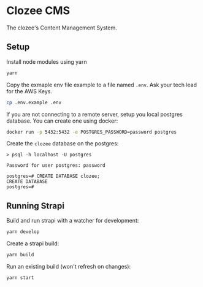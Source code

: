 # Clozee CMS

The clozee's Content Management System.

## Setup

Install node modules using yarn

```sh
yarn
```

Copy the exmaple env file example to a file named `.env`. Ask your tech lead for the AWS Keys.

```sh
cp .env.example .env
```

If you are not connecting to a remote server, setup you local postgres database. You can create one using docker:

```sh
docker run -p 5432:5432 -e POSTGRES_PASSWORD=password postgres
```

Create the `clozee` database on the postgres:

```
> psql -h localhost -U postgres

Password for user postgres: password

postgres=# CREATE DATABASE clozee;
CREATE DATABASE
postgres=#
```

## Running Strapi

Build and run strapi with a watcher for development:

```sh
yarn develop
```

Create a strapi build:

```sh
yarn build
```

Run an existing build (won't refresh on changes):

```sh
yarn start
```
